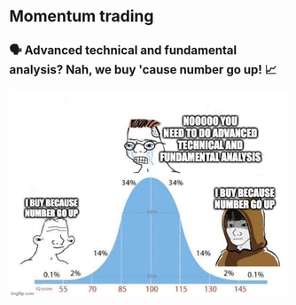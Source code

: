 # Momentum trading 
## 🗣️ Advanced technical and fundamental analysis? Nah, we buy 'cause number go up! 📈


![number_go_up](misc/meme.jpg)
